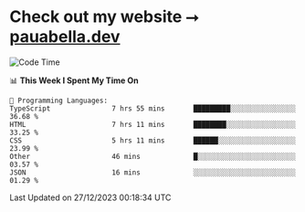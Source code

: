 # Check out my website ⭢ [pauabella.dev](https://pauabella.dev)

<!--START_SECTION:waka-->
![Code Time](http://img.shields.io/badge/Code%20Time-2%2C816%20hrs%2051%20mins-blue)

📊 **This Week I Spent My Time On** 

```text
💬 Programming Languages: 
TypeScript               7 hrs 55 mins       █████████░░░░░░░░░░░░░░░░   36.68 % 
HTML                     7 hrs 11 mins       ████████░░░░░░░░░░░░░░░░░   33.25 % 
CSS                      5 hrs 11 mins       ██████░░░░░░░░░░░░░░░░░░░   23.99 % 
Other                    46 mins             █░░░░░░░░░░░░░░░░░░░░░░░░   03.57 % 
JSON                     16 mins             ░░░░░░░░░░░░░░░░░░░░░░░░░   01.29 % 
```


 Last Updated on 27/12/2023 00:18:34 UTC
<!--END_SECTION:waka-->
